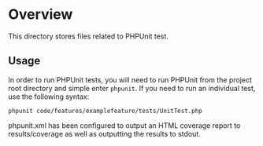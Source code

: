 # Overview

This directory stores files related to PHPUnit test.

## Usage

In order to run PHPUnit tests, you will need to run PHPUnit from the project root directory and simple enter `phpunit`. If you need to run an individual test, use the following syntax:

```
phpunit code/features/examplefeature/tests/UnitTest.php
```

phpunit.xml has been configured to output an HTML coverage report to results/coverage as well as outputting the results to stdout.

